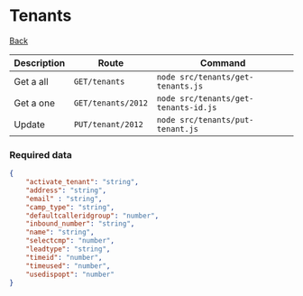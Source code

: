 # Tenants

[Back](../README.md#menu)


| Description | Route | Command
|-------------|-------|---------|
|Get a all |`GET/tenants`|`node src/tenants/get-tenants.js`|
|Get a one |`GET/tenants/2012`|`node src/tenants/get-tenants-id.js`| 
|Update|`PUT/tenant/2012`|`node src/tenants/put-tenant.js`|

### Required data
```json
{
    "activate_tenant": "string",
    "address": "string",
    "email" : "string",
    "camp_type": "string",
    "defaultcalleridgroup": "number",
    "inbound_number": "string",
    "name": "string",
    "selectcmp": "number",
    "leadtype": "string",
    "timeid": "number",
    "timeused": "number",
    "usedispopt": "number"
}
```